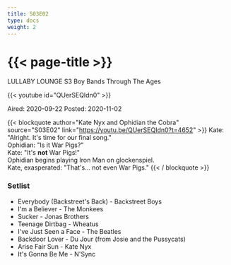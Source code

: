 ```yaml
---
title: S03E02
type: docs
weight: 2
---
```


# {{< page-title >}}

LULLABY LOUNGE S3 Boy Bands Through The Ages

{{< youtube id="QUerSEQIdn0" >}}

Aired: 2020-09-22
Posted: 2020-11-02

{{< blockquote author="Kate Nyx and Ophidian the Cobra" source="S03E02" link="https://youtu.be/QUerSEQIdn0?t=4652" >}}
Kate:  "Alright.  It's time for our final song."<br/>
Ophidian:  "Is it War Pigs?"<br/>
Kate:  "It's <b>not</b> War Pigs!"<br/>
Ophidian begins playing Iron Man on glockenspiel.<br/>
Kate, exasperated:  "That's...  not even War Pigs."
{{< / blockquote >}}

### Setlist
* Everybody (Backstreet's Back) - Backstreet Boys
* I'm a Believer - The Monkees
* Sucker - Jonas Brothers
* Teenage Dirtbag - Wheatus
* I've Just Seen a Face - The Beatles
* Backdoor Lover - Du Jour (from Josie and the Pussycats)
* Arise Fair Sun - Kate Nyx
* It's Gonna Be Me - N'Sync
